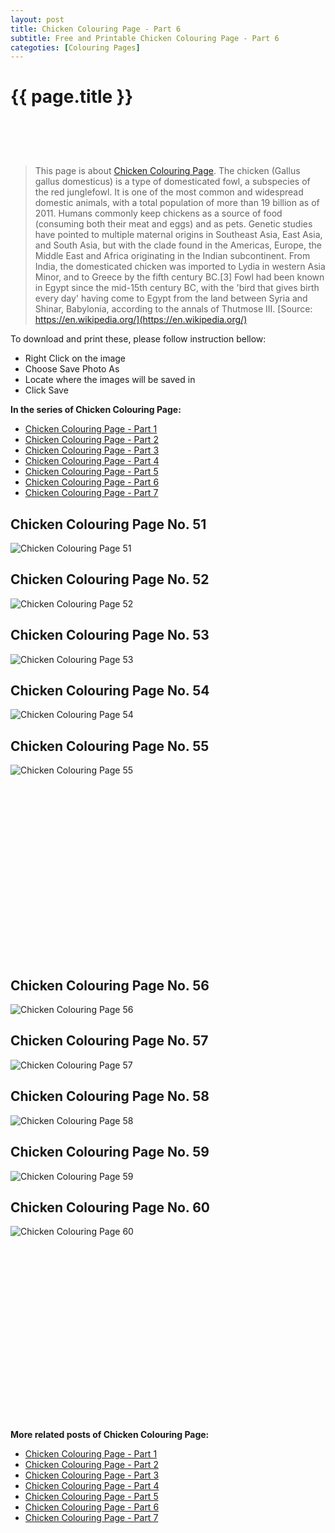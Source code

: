 ```yaml
---
layout: post
title: Chicken Colouring Page - Part 6
subtitle: Free and Printable Chicken Colouring Page - Part 6
categoties: [Colouring Pages]
---
```

{{ page.title }}
================
<script async src="//pagead2.googlesyndication.com/pagead/js/adsbygoogle.js"></script><!-- UnderTitleAds --> <ins class="adsbygoogle" style="display:inline-block;width:468px;height:60px" data-ad-client="ca-pub-6753140515841889" data-ad-slot="4010138290"></ins><script> (adsbygoogle = window.adsbygoogle || []).push({}); </script>

> This page is about [Chicken Colouring Page](https://freecoloringpages.github.io/). The chicken (Gallus gallus domesticus) is a type of domesticated fowl, a subspecies of the red junglefowl. It is one of the most common and widespread domestic animals, with a total population of more than 19 billion as of 2011. Humans commonly keep chickens as a source of food (consuming both their meat and eggs) and as pets. Genetic studies have pointed to multiple maternal origins in Southeast Asia, East Asia, and South Asia, but with the clade found in the Americas, Europe, the Middle East and Africa originating in the Indian subcontinent. From India, the domesticated chicken was imported to Lydia in western Asia Minor, and to Greece by the fifth century BC.[3] Fowl had been known in Egypt since the mid-15th century BC, with the 'bird that gives birth every day' having come to Egypt from the land between Syria and Shinar, Babylonia, according to the annals of Thutmose III. [Source: https://en.wikipedia.org/](https://en.wikipedia.org/)

To download and print these, please follow instruction bellow:
* Right Click on the image 
* Choose Save Photo As 
* Locate where the images will be saved in 
* Click Save

**In the series of Chicken Colouring Page:**

* [Chicken Colouring Page - Part 1](https://freecoloringpages.github.io/2017/12/05/Chicken-Colouring-Page-part-1.html)
* [Chicken Colouring Page - Part 2](https://freecoloringpages.github.io/2017/12/05/Chicken-Colouring-Page-part-2.html)
* [Chicken Colouring Page - Part 3](https://freecoloringpages.github.io/2017/12/05/Chicken-Colouring-Page-part-3.html)
* [Chicken Colouring Page - Part 4](https://freecoloringpages.github.io/2017/12/05/Chicken-Colouring-Page-part-4.html)
* [Chicken Colouring Page - Part 5](https://freecoloringpages.github.io/2017/12/05/Chicken-Colouring-Page-part-5.html)
* [Chicken Colouring Page - Part 6](https://freecoloringpages.github.io/2017/12/05/Chicken-Colouring-Page-part-6.html)
* [Chicken Colouring Page - Part 7](https://freecoloringpages.github.io/2017/12/05/Chicken-Colouring-Page-part-7.html)

## Chicken Colouring Page No. 51
![Chicken Colouring Page 51](https://freecoloringpages.github.io/img3/Chicken-Colouring-Page%20(51).jpg "Chicken Colouring Page 51")

## Chicken Colouring Page No. 52
![Chicken Colouring Page 52](https://freecoloringpages.github.io/img3/Chicken-Colouring-Page%20(52).jpg "Chicken Colouring Page 52")

## Chicken Colouring Page No. 53
![Chicken Colouring Page 53](https://freecoloringpages.github.io/img3/Chicken-Colouring-Page%20(53).jpg "Chicken Colouring Page 53")

## Chicken Colouring Page No. 54
![Chicken Colouring Page 54](https://freecoloringpages.github.io/img3/Chicken-Colouring-Page%20(54).jpg "Chicken Colouring Page 54")

## Chicken Colouring Page No. 55
![Chicken Colouring Page 55](https://freecoloringpages.github.io/img3/Chicken-Colouring-Page%20(55).jpg "Chicken Colouring Page 55")

<script async src="//pagead2.googlesyndication.com/pagead/js/adsbygoogle.js"></script><!-- Texxtonly --><ins class="adsbygoogle" style="display:inline-block;width:336px;height:280px" data-ad-client="ca-pub-6753140515841889" data-ad-slot="3207852233"></ins><script>(adsbygoogle = window.adsbygoogle || []).push({}); </script>

## Chicken Colouring Page No. 56
![Chicken Colouring Page 56](https://freecoloringpages.github.io/img3/Chicken-Colouring-Page%20(56).jpg "Chicken Colouring Page 56")

## Chicken Colouring Page No. 57
![Chicken Colouring Page 57](https://freecoloringpages.github.io/img3/Chicken-Colouring-Page%20(57).jpg "Chicken Colouring Page 57")

## Chicken Colouring Page No. 58
![Chicken Colouring Page 58](https://freecoloringpages.github.io/img3/Chicken-Colouring-Page%20(58).jpg "Chicken Colouring Page 58")

## Chicken Colouring Page No. 59
![Chicken Colouring Page 59](https://freecoloringpages.github.io/img3/Chicken-Colouring-Page%20(59).jpg "Chicken Colouring Page 59")

## Chicken Colouring Page No. 60
![Chicken Colouring Page 60](https://freecoloringpages.github.io/img3/Chicken-Colouring-Page%20(60).jpg "Chicken Colouring Page 60")

<script async src="//pagead2.googlesyndication.com/pagead/js/adsbygoogle.js"></script><!-- Texxtonly --><ins class="adsbygoogle" style="display:inline-block;width:336px;height:280px" data-ad-client="ca-pub-6753140515841889" data-ad-slot="3207852233"></ins><script>(adsbygoogle = window.adsbygoogle || []).push({}); </script>

**More related posts of Chicken Colouring Page:**

* [Chicken Colouring Page - Part 1](https://freecoloringpages.github.io/2017/12/05/Chicken-Colouring-Page-part-1.html)
* [Chicken Colouring Page - Part 2](https://freecoloringpages.github.io/2017/12/05/Chicken-Colouring-Page-part-2.html)
* [Chicken Colouring Page - Part 3](https://freecoloringpages.github.io/2017/12/05/Chicken-Colouring-Page-part-3.html)
* [Chicken Colouring Page - Part 4](https://freecoloringpages.github.io/2017/12/05/Chicken-Colouring-Page-part-4.html)
* [Chicken Colouring Page - Part 5](https://freecoloringpages.github.io/2017/12/05/Chicken-Colouring-Page-part-5.html)
* [Chicken Colouring Page - Part 6](https://freecoloringpages.github.io/2017/12/05/Chicken-Colouring-Page-part-6.html)
* [Chicken Colouring Page - Part 7](https://freecoloringpages.github.io/2017/12/05/Chicken-Colouring-Page-part-7.html)


